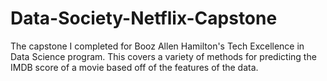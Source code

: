 # Data-Society-Netflix-Capstone
The capstone I completed for Booz Allen Hamilton's Tech Excellence in Data Science program. This covers a variety of methods for predicting the IMDB score of a movie based off of the features of the data.

